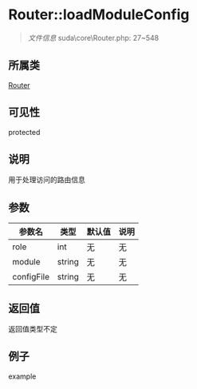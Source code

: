 # Router::loadModuleConfig

> *文件信息* suda\core\Router.php: 27~548
## 所属类 

[Router](../Router.md)

## 可见性

  protected  
## 说明

用于处理访问的路由信息

## 参数

| 参数名 | 类型 | 默认值 | 说明 |
|--------|-----|-------|-------|
| role |  int | 无 | 无 |
| module |  string | 无 | 无 |
| configFile |  string | 无 | 无 |

## 返回值
返回值类型不定

## 例子

example